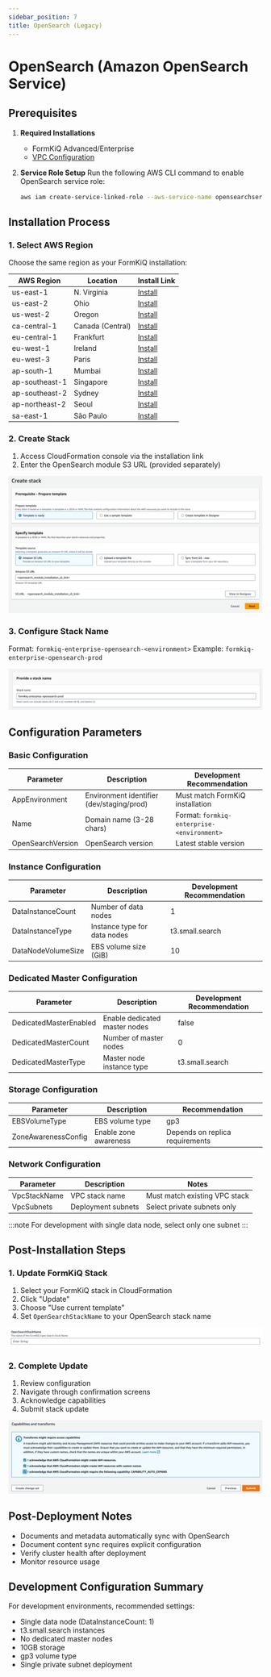```yaml
---
sidebar_position: 7
title: OpenSearch (Legacy)
---
```


# OpenSearch (Amazon OpenSearch Service)

## Prerequisites

1. **Required Installations**
   - FormKiQ Advanced/Enterprise
   - [VPC Configuration](/docs/getting-started/quick-start#install-vpc)

2. **Service Role Setup**
   Run the following AWS CLI command to enable OpenSearch service role:
   ```bash
   aws iam create-service-linked-role --aws-service-name opensearchservice.amazonaws.com
   ```

## Installation Process

### 1. Select AWS Region
Choose the same region as your FormKiQ installation:

| AWS Region | Location | Install Link |
|------------|----------|--------------|
| us-east-1 | N. Virginia | [Install](https://console.aws.amazon.com/cloudformation/home?region=us-east-1#/stacks/new) |
| us-east-2 | Ohio | [Install](https://console.aws.amazon.com/cloudformation/home?region=us-east-2#/stacks/new) |
| us-west-2 | Oregon | [Install](https://console.aws.amazon.com/cloudformation/home?region=us-west-2#/stacks/new) |
| ca-central-1 | Canada (Central) | [Install](https://console.aws.amazon.com/cloudformation/home?region=ca-central-1#/stacks/new) |
| eu-central-1 | Frankfurt | [Install](https://console.aws.amazon.com/cloudformation/home?region=eu-central-1#/stacks/new) |
| eu-west-1 | Ireland | [Install](https://console.aws.amazon.com/cloudformation/home?region=eu-west-1#/stacks/new) |
| eu-west-3 | Paris | [Install](https://console.aws.amazon.com/cloudformation/home?region=eu-west-3#/stacks/new) |
| ap-south-1 | Mumbai | [Install](https://console.aws.amazon.com/cloudformation/home?region=ap-south-1#/stacks/new) |
| ap-southeast-1 | Singapore | [Install](https://console.aws.amazon.com/cloudformation/home?region=ap-southeast-1#/stacks/new) |
| ap-southeast-2 | Sydney | [Install](https://console.aws.amazon.com/cloudformation/home?region=ap-southeast-2#/stacks/new) |
| ap-northeast-2 | Seoul | [Install](https://console.aws.amazon.com/cloudformation/home?region=ap-northeast-2#/stacks/new) |
| sa-east-1 | São Paulo | [Install](https://console.aws.amazon.com/cloudformation/home?region=sa-east-1#/stacks/new) |

### 2. Create Stack

1. Access CloudFormation console via the installation link
2. Enter the OpenSearch module S3 URL (provided separately)

![CloudFormation Create Stack](./img/cf-opensearch-createstack.png)

### 3. Configure Stack Name

Format: `formkiq-enterprise-opensearch-<environment>`
Example: `formkiq-enterprise-opensearch-prod`

![CloudFormation Stack Name](./img/cf-opensearch-create-stack-name.png)

## Configuration Parameters

### Basic Configuration

| Parameter | Description | Development Recommendation |
|-----------|-------------|---------------------------|
| AppEnvironment | Environment identifier (dev/staging/prod) | Must match FormKiQ installation |
| Name | Domain name (3-28 chars) | Format: `formkiq-enterprise-<environment>` |
| OpenSearchVersion | OpenSearch version | Latest stable version |

### Instance Configuration

| Parameter | Description | Development Recommendation |
|-----------|-------------|---------------------------|
| DataInstanceCount | Number of data nodes | 1 |
| DataInstanceType | Instance type for data nodes | t3.small.search |
| DataNodeVolumeSize | EBS volume size (GiB) | 10 |

### Dedicated Master Configuration

| Parameter | Description | Development Recommendation |
|-----------|-------------|---------------------------|
| DedicatedMasterEnabled | Enable dedicated master nodes | false |
| DedicatedMasterCount | Number of master nodes | 0 |
| DedicatedMasterType | Master node instance type | t3.small.search |

### Storage Configuration

| Parameter | Description | Recommendation |
|-----------|-------------|----------------|
| EBSVolumeType | EBS volume type | gp3 |
| ZoneAwarenessConfig | Enable zone awareness | Depends on replica requirements |

### Network Configuration

| Parameter | Description | Notes |
|-----------|-------------|--------|
| VpcStackName | VPC stack name | Must match existing VPC stack |
| VpcSubnets | Deployment subnets | Select private subnets only |

:::note
For development with single data node, select only one subnet
:::

## Post-Installation Steps

### 1. Update FormKiQ Stack

1. Select your FormKiQ stack in CloudFormation
2. Click "Update"
3. Choose "Use current template"
4. Set `OpenSearchStackName` to your OpenSearch stack name

![OpenSearch Stack Name](./img/cf-opensearch-stackname.png)

### 2. Complete Update

1. Review configuration
2. Navigate through confirmation screens
3. Acknowledge capabilities
4. Submit stack update

![Submit Create Stack](./img/cf-create-stack-submit.png)

## Post-Deployment Notes

- Documents and metadata automatically sync with OpenSearch
- Document content sync requires explicit configuration
- Verify cluster health after deployment
- Monitor resource usage

## Development Configuration Summary

For development environments, recommended settings:
- Single data node (DataInstanceCount: 1)
- t3.small.search instances
- No dedicated master nodes
- 10GB storage
- gp3 volume type
- Single private subnet deployment